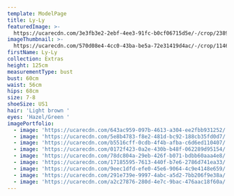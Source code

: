 ```yaml
---
template: ModelPage
title: Ly-Ly
featuredImage: >-
  https://ucarecdn.com/3e3fb3e2-2ebf-4ee3-91fc-b0cf06715d5e/-/crop/2389x1130/11,134/-/preview/
imageThumbnail: >-
  https://ucarecdn.com/570d08e4-4cc0-43ba-be5a-72e31419d4ac/-/crop/1146x1356/726,0/-/preview/
firstName: Ly-Ly
collection: Extras
height: 125cm
measurementType: bust
bust: 60cm
waist: 56cm
hips: 68cm
size: 7-8
shoeSize: US1
hair: 'Light brown '
eyes: 'Hazel/Green '
imagePortfolio:
  - image: 'https://ucarecdn.com/643ac959-097b-4613-a304-ee2fbb931252/'
  - image: 'https://ucarecdn.com/5e8b4783-f8e2-481d-bc92-188cb35fd0d7/'
  - image: 'https://ucarecdn.com/b5516cff-0cdb-4f4b-afba-c6d6ed110407/'
  - image: 'https://ucarecdn.com/0172f423-0a2e-430b-b48f-062289d95154/'
  - image: 'https://ucarecdn.com/78dc804a-29eb-426f-b071-bdbb60aaa4e8/'
  - image: 'https://ucarecdn.com/17185595-7613-440f-b7e6-2786d741ea33/'
  - image: 'https://ucarecdn.com/9eec1dfd-efe0-45e6-9064-4c9e4148e659/'
  - image: 'https://ucarecdn.com/291e739e-9997-4abc-a5d2-7bb206f9e38a/'
  - image: 'https://ucarecdn.com/a2c27876-280d-4e7c-9bac-476aac18f60a/'
---
```


